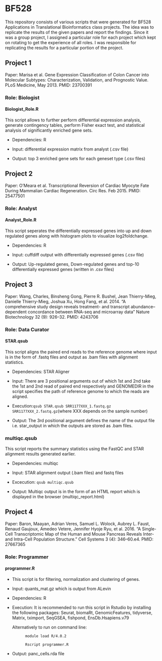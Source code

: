 # BF528

This repository consists of various scripts that were generated for BF528 Applications in Translational Bioinformatics class projects. The idea was to replicate the results of the given papers and report the findings. Since it was a group project, I assigned a particular role for each project which kept on rotating to get the experience of all roles. I was responsible for replicating the results for a particular portion of the project. 

## Project 1

Paper: Marisa et al. Gene Expression Classification of Colon Cancer into Molecular Subtypes: Characterization, Validation, and Prognostic Value. PLoS Medicine, May 2013. PMID: 23700391

### Role: Biologist

#### Biologist_Role.R

This script allows to further perform differential expression analysis, generate contingency tables, perform Fisher exact test, and statistical analysis of significantly enriched gene sets. 

* Dependencies: R

* Input: differential expression matrix from analyst (.csv file)

* Output: top 3 enriched gene sets for each geneset type (.csv files)


## Project 2

Paper: O’Meara et al. Transcriptional Reversion of Cardiac Myocyte Fate During Mammalian Cardiac Regeneration. Circ Res. Feb 2015. PMID: 25477501

### Role: Analyst 

#### Analyst_Role.R

This script seperates the differentially expressed genes into up and down regulated genes along with histogram plots to visualize log2foldchange.

* Dependencies: R

* Input: cuffdiff output with differentially expressed genes (.csv file)

* Output: Up-regulated genes, Down-regulated genes and top-10 differentially expressed genes (written in .csv files)

## Project 3

Paper: Wang, Charles, Binsheng Gong, Pierre R. Bushel, Jean Thierry-Mieg, Danielle Thierry-Mieg, Joshua Xu, Hong Fang, et al. 2014. “A comprehensive study design reveals treatment- and transcript abundance–dependent concordance between RNA-seq and microarray data” Nature Biotechnology 32 (9): 926–32. PMID: 4243706

### Role: Data Curator

#### STAR.qsub

This script aligns the paired end reads to the reference genome where input is in the form of .fastq files and output as .bam files with alignment statistics.

* Dependencies: STAR Aligner

* Input: There are 3 positional arguments out of which 1st and 2nd take the 1st and 2nd read of paired end respectively and GENOMEDIR in the script specifies the path of reference genome to which the reads are aligned.

* Execution:`qsub STAR.qsub SRR1177XXX_1.fastq.gz SRR1177XXX_2.fastq.gz`(where XXX depends on the sample number)

* Output: The 3rd positional argument defines the name of the output file i.e. star_output in which the outputs are stored as .bam files.

### multiqc.qsub

This script reports the summary statistics using the FastQC and STAR alignment results generated earlier.

* Dependencies: multiqc

* Input: STAR alignment output (.bam files) and fastq files

* Excecution: `qsub multiqc.qsub`

* Output: Multiqc output is in the form of an HTML report which is displayed in the browser (multiqc_report.html)


## Project 4

Paper: Baron, Maayan, Adrian Veres, Samuel L. Wolock, Aubrey L. Faust, Renaud Gaujoux, Amedeo Vetere, Jennifer Hyoje Ryu, et al. 2016. “A Single-Cell Transcriptomic Map of the Human and Mouse Pancreas Reveals Inter- and Intra-Cell Population Structure.” Cell Systems 3 (4): 346–60.e4. PMID: 27667365

### Role: Programmer

#### programmer.R

* This script is for filtering, normalization and clustering of genes.

* Input: quants_mat.gz which is output from ALevin

* Dependencies: R

* Execution: It is recommended to run this script in Rstudio by installing the following packages: Seurat, biomaRt, GenomicFeatures, tidyverse, Matrix, tximport, SeqGSEA, fishpond, EnsDb.Hsapiens.v79

   Alternatively to run on command line:

            module load R/4.0.2

            Rscript programmer.R

* Output: panc_cells.rda file

